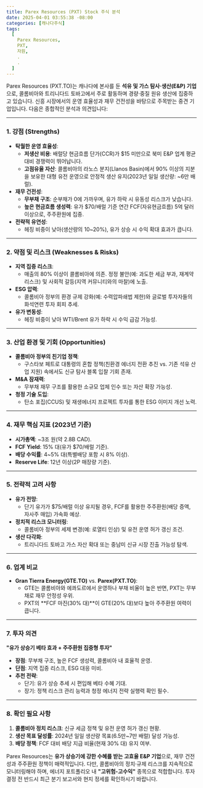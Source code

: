```yaml
---
title: Parex Resources (PXT) Stock 주식 분석
date: 2025-04-01 03:55:38 -08:00
categories: [캐나다주식]
tags:
  [
    Parex Resources,
    PXT,
    자원,
    .
    .
  ]
---
```


Parex Resources (PXT.TO)는 캐나다에 본사를 둔 **석유 및 가스 탐사·생산(E&P) 기업**으로, 콜롬비아와 트리니다드 토바고에서 주로 활동하며 경량·중질 원유 생산에 집중하고 있습니다. 신흥 시장에서의 운영 효율성과 재무 건전성을 바탕으로 주목받는 중견 기업입니다. 다음은 종합적인 분석과 의견입니다:

----------

### **1. 강점 (Strengths)**

-   **탁월한 운영 효율성**:
    -   **저생산 비용**: 배럴당 현금흐름 단가(CCR)가 $15 미만으로 북미 E&P 업계 평균 대비 경쟁력이 뛰어납니다.
    -   **고점유율 자산**: 콜롬비아의 라노스 분지(Llanos Basin)에서 90% 이상의 지분을 보유한 대형 유전 운영으로 안정적 생산 유지(2023년 일일 생산량: ~6만 배럴).
-   **재무 건전성**:
    -   **무부채 구조**: 순부채가 0에 가까우며, 유가 하락 시 유동성 리스크가 낮습니다.
    -   **높은 현금흐름 생성력**: 유가 $70/배럴 기준 연간 FCF(자유현금흐름) 5억 달러 이상으로, 주주환원에 집중.
-   **전략적 유연성**:
    -   헤징 비중이 낮아(생산량의 10~20%), 유가 상승 시 수익 확대 효과가 큽니다.

----------

### **2. 약점 및 리스크 (Weaknesses & Risks)**

-   **지역 집중 리스크**:
    -   매출의 80% 이상이 콜롬비아에 의존. 정정 불안(예: 과도한 세금 부과, 재계약 리스크) 및 사회적 갈등(지역 커뮤니티와의 마찰)에 노출.
-   **ESG 압력**:
    -   콜롬비아 정부의 환경 규제 강화(예: 수력압파쇄법 제한)와 글로벌 투자자들의 화석연련 투자 회피 추세.
-   **유가 변동성**:
    -   헤징 비중이 낮아 WTI/Brent 유가 하락 시 수익 급감 가능성.

----------

### **3. 산업 환경 및 기회 (Opportunities)**

-   **콜롬비아 정부의 친기업 정책**:
    -   구스타보 페트로 대통령의 혼합 정책(친환경 에너지 전환 추진 vs. 기존 석유 산업 지원) 속에서도 신규 탐사 블록 입찰 기회 존재.
-   **M&A 잠재력**:
    -   무부채 재무 구조를 활용한 소규모 업체 인수 또는 자산 확장 가능성.
-   **청정 기술 도입**:
    -   탄소 포집(CCUS) 및 재생에너지 프로젝트 투자를 통한 ESG 이미지 개선 노력.

----------

### **4. 재무 핵심 지표 (2023년 기준)**

-   **시가총액**: ~3조 원(약 2.8B CAD).
-   **FCF Yield**: 15% 대(유가 $70/배럴 기준).
-   **배당 수익률**: 4~5% 대(특별배당 포함 시 8% 이상).
-   **Reserve Life**: 12년 이상(2P 매장량 기준).

----------

### **5. 전략적 고려 사항**

-   **유가 전망**:
    -   단기 유가가 $75/배럴 이상 유지될 경우, FCF를 활용한 주주환원(배당 증액, 자사주 매입) 가속화 예상.
-   **정치적 리스크 모니터링**:
    -   콜롬비아 정부의 세제 변경(예: 로열티 인상) 및 유전 운영 허가 갱신 조건.
-   **생산 다각화**:
    -   트리니다드 토바고 가스 자산 확대 또는 중남미 신규 시장 진출 가능성 탐색.

----------

### **6. 업계 비교**

-   **Gran Tierra Energy(GTE.TO)** vs. **Parex(PXT.TO)**:
    -   GTE는 콜롬비아와 에콰도르에서 운영하나 부채 비율이 높은 반면, PXT는 무부채로 재무 안정성 우위.
    -   PXT의 **FCF 마진(30% 대)**이 GTE(20% 대)보다 높아 주주환원 여력이 큽니다.

----------

### **7. 투자 의견**

**"유가 상승기 베타 효과 + 주주환원 집중형 투자"**

-   **장점**: 무부채 구조, 높은 FCF 생성력, 콜롬비아 내 효율적 운영.
-   **단점**: 지역 집중 리스크, ESG 대응 미비.
-   **추천 전략**:
    -   단기: 유가 상승 추세 시 편입해 베타 수혜 기대.
    -   장기: 정책 리스크 관리 능력과 청정 에너지 전략 실행력 확인 필수.

----------

### **8. 확인 필요 사항**

1.  **콜롬비아 정치 리스크**: 신규 세금 정책 및 유전 운영 허가 갱신 현황.
2.  **생산 목표 달성률**: 2024년 일일 생산량 목표(6.5만~7만 배럴) 달성 가능성.
3.  **배당 정책**: FCF 대비 배당 지급 비율(현재 30% 대) 유지 여부.

Parex Resources는 **유가 상승기에 강한 수혜를 받는 고효율 E&P 기업**으로, 재무 건전성과 주주환원 정책이 매력적입니다. 다만, 콜롬비아의 정치·규제 리스크를 지속적으로 모니터링해야 하며, 에너지 포트폴리오 내 **"고위험-고수익"** 종목으로 적합합니다. 투자 결정 전 반드시 최근 분기 보고서와 현지 정세를 확인하시기 바랍니다.